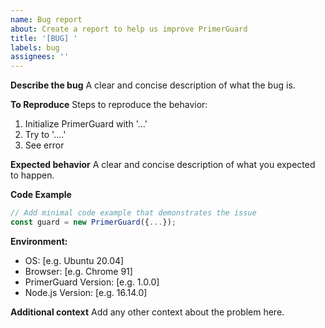 ```yaml
---
name: Bug report
about: Create a report to help us improve PrimerGuard
title: '[BUG] '
labels: bug
assignees: ''
---
```


**Describe the bug**
A clear and concise description of what the bug is.

**To Reproduce**
Steps to reproduce the behavior:
1. Initialize PrimerGuard with '...'
2. Try to '....'
3. See error

**Expected behavior**
A clear and concise description of what you expected to happen.

**Code Example**
```javascript
// Add minimal code example that demonstrates the issue
const guard = new PrimerGuard({...});
```

**Environment:**
 - OS: [e.g. Ubuntu 20.04]
 - Browser: [e.g. Chrome 91]
 - PrimerGuard Version: [e.g. 1.0.0]
 - Node.js Version: [e.g. 16.14.0]

**Additional context**
Add any other context about the problem here.
